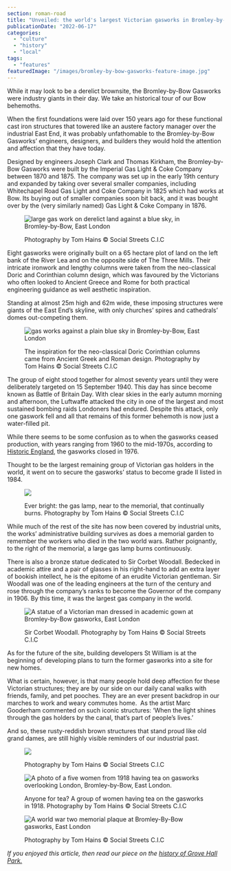 ```yaml
---
section: roman-road
title: "Unveiled: the world's largest Victorian gasworks in Bromley-by-Bow"
publicationDate: "2022-06-17"
categories: 
  - "culture"
  - "history"
  - "local"
tags: 
  - "features"
featuredImage: "/images/bromley-by-bow-gasworks-feature-image.jpg"
---
```


While it may look to be a derelict brownsite, the Bromley-by-Bow Gasworks were industry giants in their day. We take an historical tour of our Bow behemoths. 

When the first foundations were laid over 150 years ago for these functional cast iron structures that towered like an austere factory manager over the industrial East End, it was probably unfathomable to the Bromley-by-Bow Gasworks’ engineers, designers, and builders they would hold the attention and affection that they have today.

Designed by engineers Joseph Clark and Thomas Kirkham, the Bromley-by-Bow Gasworks were built by the Imperial Gas Light & Coke Company between 1870 and 1875. The company was set up in the early 19th century and expanded by taking over several smaller companies, including Whitechapel Road Gas Light and Coke Company in 1825 which had works at Bow. Its buying out of smaller companies soon bit back, and it was bought over by the (very similarly named) Gas Light & Coke Company in 1876. 

<figure>

![large gas work on derelict land against a blue sky, in Bromley-by-Bow, East London](/images/bromley-by-bow-gasworks-3-1024x768.jpg)

<figcaption>

Photography by Tom Hains © Social Streets C.I.C

</figcaption>

</figure>

Eight gasworks were originally built on a 65 hectare plot of land on the left bank of the River Lea and on the opposite side of The Three Mills. Their intricate ironwork and lengthy columns were taken from the neo-classical Doric and Corinthian column design, which was favoured by the Victorians who often looked to Ancient Greece and Rome for both practical engineering guidance as well aesthetic inspiration.

Standing at almost 25m high and 62m wide, these imposing structures were giants of the East End’s skyline, with only churches’ spires and cathedrals’ domes out-competing them. 

<figure>

![gas works against a plain blue sky in Bromley-by-Bow, East London](/images/bromley-by-bow-gasworks-1-1024x683.jpg)

<figcaption>

The inspiration for the neo-classical Doric Corinthian columns came from Ancient Greek and Roman design. Photography by Tom Hains © Social Streets C.I.C

</figcaption>

</figure>

The group of eight stood together for almost seventy years until they were deliberately targeted on 15 September 1940. This day has since become known as Battle of Britain Day. With clear skies in the early autumn morning and afternoon, the Luftwaffe attacked the city in one of the largest and most sustained bombing raids Londoners had endured. Despite this attack, only one gaswork fell and all that remains of this former behemoth is now just a water-filled pit.

While there seems to be some confusion as to when the gasworks ceased production, with years ranging from 1960 to the mid-1970s, according to [Historic England](https://historicengland.org.uk/listing/the-list/list-entry/1080996#:~:text=The%20Bromley%2Dby%2DBow%20gasworks%20closed%20in%201976%20but%20the,Britain%2C%20and%20probably%20the%20world.), the gasworks closed in 1976.

Thought to be the largest remaining group of Victorian gas holders in the world, it went on to secure the gasworks’ status to become grade II listed in 1984. 

<figure>

![](/images/bromley-by-bow-gaswork-burning-lamp.jpg)

<figcaption>

Ever bright: the gas lamp, near to the memorial, that continually burns. Photography by Tom Hains © Social Streets C.I.C

</figcaption>

</figure>

While much of the rest of the site has now been covered by industrial units, the works’ administrative building survives as does a memorial garden to remember the workers who died in the two world wars. Rather poignantly, to the right of the memorial, a large gas lamp burns continuously.

There is also a bronze statue dedicated to Sir Corbet Woodall. Bedecked in academic attire and a pair of glasses in his right-hand to add an extra layer of bookish intellect, he is the epitome of an erudite Victorian gentleman. Sir Woodall was one of the leading engineers at the turn of the century and rose through the company’s ranks to become the Governor of the company in 1906. By this time, it was the largest gas company in the world.

<figure>

![A statue of a Victorian man dressed in academic gown at Bromley-by-Bow gasworks, East London](/images/sir-corbet-woodall-bromley-by-bow-gasworks-1024x683.jpg)

<figcaption>

Sir Corbet Woodall. Photography by Tom Hains © Social Streets C.I.C

</figcaption>

</figure>

As for the future of the site, building developers St William is at the beginning of developing plans to turn the former gasworks into a site for new homes.

What is certain, however, is that many people hold deep affection for these Victorian structures; they are by our side on our daily canal walks with friends, family, and pet pooches. They are an ever present backdrop in our marches to work and weary commutes home.  As the artist Marc Gooderham commented on such iconic structures: ‘When the light shines through the gas holders by the canal, that’s part of people’s lives.’ 

And so, these rusty-reddish brown structures that stand proud like old grand dames, are still highly visible reminders of our industrial past.  

<figure>

![](/images/bromley-by-bow-gasworks-2-1024x683.jpg)

<figcaption>

Photography by Tom Hains © Social Streets C.I.C

</figcaption>

</figure>

<figure>

![A photo of a five women from 1918 having tea on gasworks overlooking London, Bromley-by-Bow, East London.](/images/bromley-by-bow-gasworks-1918-1024x683.jpg)

<figcaption>

Anyone for tea? A group of women having tea on the gasworks in 1918. Photography by Tom Hains © Social Streets C.I.C

</figcaption>

</figure>

<figure>

![A world war two memorial plaque at Bromley-By-Bow gasworks, East London](/images/bromley-by-bow-gasworks-memorial-1024x683.jpg)

<figcaption>

Photography by Tom Hains © Social Streets C.I.C

</figcaption>

</figure>

_If you enjoyed this article, then read our piece on the [history of Grove Hall Park.](https://romanroadlondon.com/grove-hall-park-history/)_


